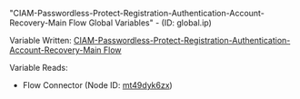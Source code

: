 "CIAM-Passwordless-Protect-Registration-Authentication-Account-Recovery-Main Flow Global Variables" - (ID: global.ip)

Variable Written:
[CIAM-Passwordless-Protect-Registration-Authentication-Account-Recovery-Main Flow](../index.md#Variables)

Variable Reads:
* Flow Connector (Node ID: [mt49dyk6zx](../nodes/mt49dyk6zx.md))
